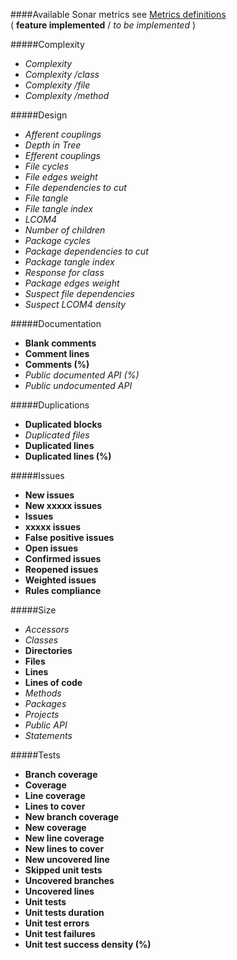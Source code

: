 ####Available Sonar metrics
see [Metrics definitions](http://docs.codehaus.org/display/SONAR/Metric+definitions)  
( **feature implemented** / _to be implemented_ )

#####Complexity
* _Complexity_
* _Complexity /class_
* _Complexity /file_
* _Complexity /method_

#####Design
* _Afferent couplings_
* _Depth in Tree_
* _Efferent couplings_
* _File cycles_
* _File edges weight_
* _File dependencies to cut_
* _File tangle_
* _File tangle index_
* _LCOM4_
* _Number of children_
* _Package cycles_
* _Package dependencies to cut_
* _Package tangle index_
* _Response for class_
* _Package edges weight_
* _Suspect file dependencies_
* _Suspect LCOM4 density_

#####Documentation
* **Blank comments**
* **Comment lines**
* **Comments (%)**
* _Public documented API (%)_
* _Public undocumented API_

#####Duplications
* **Duplicated blocks**
* _Duplicated files_
* **Duplicated lines**
* **Duplicated lines (%)**

#####Issues
* **New issues**
* **New xxxxx issues**
* **Issues**
* **xxxxx issues**
* **False positive issues**
* **Open issues**
* **Confirmed issues**
* **Reopened issues**
* **Weighted issues**
* **Rules compliance**

#####Size
* _Accessors_
* _Classes_
* **Directories**
* **Files**
* **Lines**
* **Lines of code**
* _Methods_
* _Packages_
* _Projects_
* _Public API_
* _Statements_

#####Tests
* **Branch coverage**
* **Coverage**
* **Line coverage**
* **Lines to cover**
* **New branch coverage**
* **New coverage**
* **New line coverage**
* **New lines to cover**
* **New uncovered line**
* **Skipped unit tests**
* **Uncovered branches**
* **Uncovered lines**
* **Unit tests**
* **Unit tests duration**
* **Unit test errors**
* **Unit test failures**
* **Unit test success density (%)**